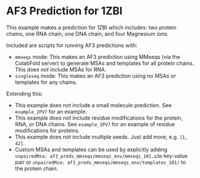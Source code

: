 # AF3 Prediction for 1ZBI

This example makes a prediction for 1ZBI which includes: two protein chains, one RNA chain, one DNA chain, and four Magnesium ions. 

Included are scripts for running AF3 predictions with:
- `mmseqs` mode: This makes an AF3 prediction using MMseqs (via the ColabFold server) to generate MSAs and templates for all protein chains. This does *not* include MSAs for RNA.
- `singleseq` mode: This makes an AF3 prediction using no MSAs or templates for any chains.

Extending this:
- This example does not include a small molecule prediction. See `example_2PV7` for an example.
- This example does not include residue modifications for the protein, RNA, or DNA chains. See `example_2PV7` for an example of residue modifications for proteins.
- This example does not include multiple seeds. Just add more, e.g. `[1, 42]`.
- Custom MSAs and templates can be used by explicitly adding `unpairedMsa: af3_preds_mmseqs/mmseqs_env/mmseqs_101.a3m` key-value pair or `unpairedMsa: af3_preds_mmseqs/mmseqs_env/templates_101/` to the protein chain.